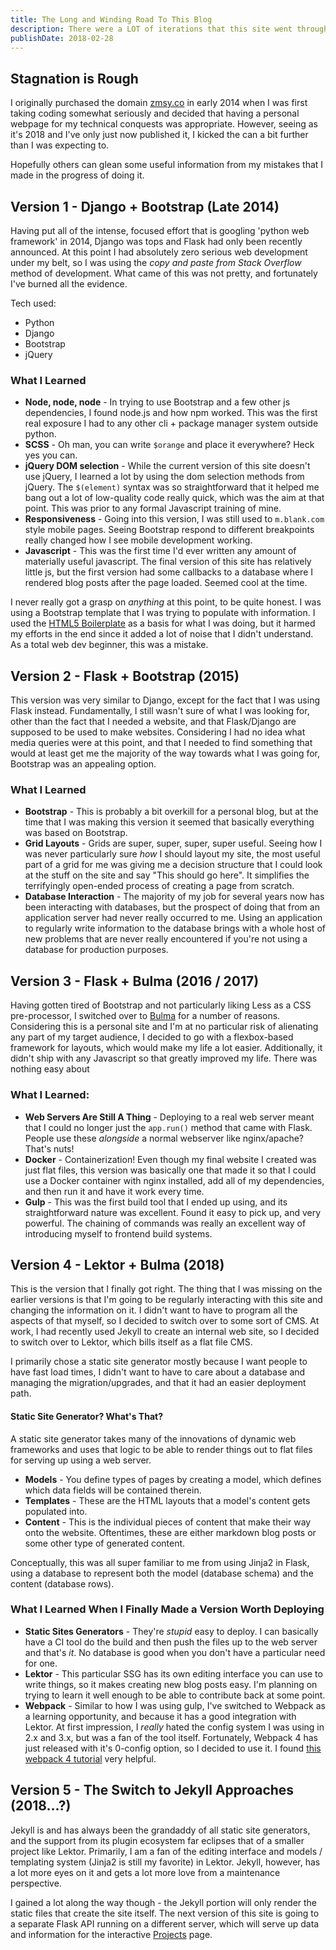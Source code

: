 ```yaml
---
title: The Long and Winding Road To This Blog
description: There were a LOT of iterations that this site went through prior to making the first published version in early spring 2018. Making a personal site isn't always as straightforward as it may sound.
publishDate: 2018-02-28
---
```


## Stagnation is Rough

I originally purchased the domain [zmsy.co](/) in early 2014 when I was first taking coding somewhat seriously and decided that having a personal webpage for my technical conquests was appropriate. However, seeing as it's 2018 and I've only just now published it, I kicked the can a bit further than I was expecting to.

Hopefully others can glean some useful information from my mistakes that I made in the progress of doing it.

## Version 1 - Django + Bootstrap (Late 2014)

Having put all of the intense, focused effort that is googling 'python web framework' in 2014, Django was tops and Flask had only been recently announced. At this point I had absolutely zero serious web development under my belt, so I was using the _copy and paste from Stack Overflow_ method of development. What came of this was not pretty, and fortunately I've burned all the evidence. 

Tech used:
* Python
* Django
* Bootstrap
* jQuery

### What I Learned

* **Node, node, node** - In trying to use Bootstrap and a few other js dependencies, I found node.js and how npm worked. This was the first real exposure I had to any other cli + package manager system outside python.
* **SCSS** - Oh man, you can write `$orange` and place it everywhere? Heck yes you can.
* **jQuery DOM selection** - While the current version of this site doesn't use jQuery, I learned a lot by using the dom selection methods from jQuery. The `$(element)` syntax was so straightforward that it helped me bang out a lot of low-quality code really quick, which was the aim at that point. This was prior to any formal Javascript training of mine.
* **Responsiveness** - Going into this version, I was still used to `m.blank.com` style mobile pages. Seeing Bootstrap respond to different breakpoints really changed how I see mobile development working.
* **Javascript** - This was the first time I'd ever written any amount of materially useful javascript. The final version of this site has relatively little js, but the first version had some callbacks to a database where I rendered blog posts after the page loaded. Seemed cool at the time.

I never really got a grasp on _anything_ at this point, to be quite honest. I was using a Bootstrap template that I was trying to populate with information. I used the [HTML5 Boilerplate](https://github.com/h5bp/html5-boilerplate) as a basis for what I was doing, but it harmed my efforts in the end since it added a lot of noise that I didn't understand. As a total web dev beginner, this was a mistake.

## Version 2 - Flask + Bootstrap (2015)

This version was very similar to Django, except for the fact that I was using Flask instead. Fundamentally, I still wasn't sure of what I was looking for, other than the fact that I needed a website, and that Flask/Django are supposed to be used to make websites. Considering I had no idea what media queries were at this point, and that I needed to find something that would at least get me the majority of the way towards what I was going for, Bootstrap was an appealing option.

### What I Learned

* **Bootstrap** - This is probably a bit overkill for a personal blog, but at the time that I was making this version it seemed that basically everything was based on Bootstrap.
* **Grid Layouts** - Grids are super, super, super, super useful. Seeing how I was never particularly sure _how_ I should layout my site, the most useful part of a grid for me was giving me a decision structure that I could look at the stuff on the site and say "This should go here". It simplifies the terrifyingly open-ended process of creating a page from scratch.
* **Database Interaction** - The majority of my job for several years now has been interacting with databases, but the prospect of doing that from an application server had never really occurred to me. Using an application to regularly write information to the database brings with a whole host of new problems that are never really encountered if you're not using a database for production purposes.


## Version 3 - Flask + Bulma (2016 / 2017)

Having gotten tired of Bootstrap and not particularly liking Less as a CSS pre-processor, I switched over to [Bulma](https://bulma.io/) for a number of reasons. Considering this is a personal site and I'm at no particular risk of alienating any part of my target audience, I decided to go with a flexbox-based framework for layouts, which would make my life a lot easier. Additionally, it didn't ship with any Javascript so that greatly improved my life. There was nothing easy about

### What I Learned:
* **Web Servers Are Still A Thing** - Deploying to a real web server meant that I could no longer just the `app.run()` method that came with Flask. People use these _alongside_ a normal webserver like nginx/apache? That's nuts!
* **Docker** - Containerization! Even though my final website I created was just flat files, this version was basically one that made it so that I could use a Docker container with nginx installed, add all of my dependencies, and then run it and have it work every time.
* **Gulp** - This was the first build tool that I ended up using, and its straightforward nature was excellent. Found it easy to pick up, and very powerful. The chaining of commands was really an excellent way of introducing myself to frontend build systems.

## Version 4 - Lektor + Bulma (2018)

This is the version that I finally got right. The thing that I was missing on the earlier versions is that I'm going to be regularly interacting with this site and changing the information on it. I didn't want to have to program all the aspects of that myself, so I decided to switch over to some sort of CMS. At work, I had recently used Jekyll to create an internal web site, so I decided to switch over to Lektor, which bills itself as a flat file CMS.

I primarily chose a static site generator mostly because I want people to have fast load times, I didn't want to have to care about a database and managing the migration/upgrades, and that it had an easier deployment path.

#### Static Site Generator? What's That?

A static site generator takes many of the innovations of dynamic web frameworks and uses that logic to be able to render things out to flat files for serving up using a web server.

* **Models** - You define types of pages by creating a model, which defines which data fields will be contained therein.
* **Templates** - These are the HTML layouts that a model's content gets populated into.
* **Content** - This is the individual pieces of content that make their way onto the website. Oftentimes, these are either markdown blog posts or some other type of generated content.

Conceptually, this was all super familiar to me from using Jinja2 in Flask, using a database to represent both the model (database schema) and the content (database rows).

### What I Learned When I Finally Made a Version Worth Deploying

* **Static Sites Generators** - They're _stupid_ easy to deploy. I can basically have a CI tool do the build and then push the files up to the web server and that's _it_. No database is good when you don't have a particular need for one.
* **Lektor** - This particular SSG has its own editing interface you can use to write things, so it makes creating new blog posts easy. I'm planning on trying to learn it well enough to be able to contribute back at some point.
* **Webpack** - Similar to how I was using gulp, I've switched to Webpack as a learning opportunity, and because it has a good integration with Lektor. At first impression, I _really_ hated the config system I was using in 2.x and 3.x, but was a fan of the tool itself. Fortunately, Webpack 4 has just released with it's 0-config option, so I decided to use it. I found [this webpack 4 tutorial](https://www.valentinog.com/blog/webpack-4-tutorial/) very helpful.


## Version 5 - The Switch to Jekyll Approaches (2018...?)

Jekyll is and has always been the grandaddy of all static site generators, and the support from its plugin ecosystem far eclipses that of a smaller project like Lektor. Primarily, I am a fan of the editing interface and models / templating system (Jinja2 is still my favorite) in Lektor. Jekyll, however, has a lot more eyes on it and gets a lot more love from a maintenance perspective. 

I gained a lot along the way though - the Jekyll portion will only render the static files that create the site itself. The next version of this site is going to a separate Flask API running on a different server, which will serve up data and information for the interactive [Projects](/recipes) page.
